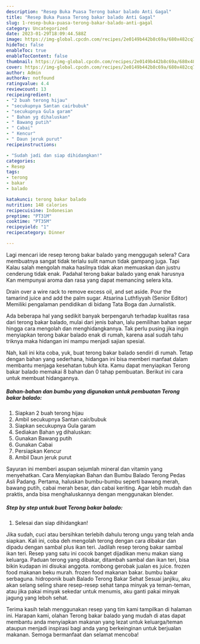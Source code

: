 ```yaml
---
description: "Resep Buka Puasa Terong bakar balado Anti Gagal"
title: "Resep Buka Puasa Terong bakar balado Anti Gagal"
slug: 1-resep-buka-puasa-terong-bakar-balado-anti-gagal
category: Uncategorized
date: 2023-01-29T18:09:44.588Z
image: https://img-global.cpcdn.com/recipes/2e0149b442b8c69a/680x482cq70/terong-bakar-balado-foto-resep-utama.jpg
hideToc: false
enableToc: true
enableTocContent: false
thumbnail: https://img-global.cpcdn.com/recipes/2e0149b442b8c69a/680x482cq70/terong-bakar-balado-foto-resep-utama.jpg
cover: https://img-global.cpcdn.com/recipes/2e0149b442b8c69a/680x482cq70/terong-bakar-balado-foto-resep-utama.jpg
author: Admin
authorAv: notfound
ratingvalue: 4.4
reviewcount: 13
recipeingredient:
- "2 buah terong hijau"
- "secukupnya Santan cairbubuk"
- "secukupnya Gula garam"
- " Bahan yg dihaluskan"
- " Bawang putih"
- " Cabai"
- " Kencur"
- " Daun jeruk purut"
recipeinstructions:

- "Sudah jadi dan siap dihidangkan!"
categories:
- Resep
tags:
- terong
- bakar
- balado

katakunci: terong bakar balado 
nutrition: 148 calories
recipecuisine: Indonesian
preptime: "PT31M"
cooktime: "PT35M"
recipeyield: "1"
recipecategory: Dinner

---
```



Lagi mencari ide resep terong bakar balado yang menggugah selera? Cara membuatnya sangat tidak terlalu sulit namun tidak gampang juga. Tapi Kalau salah mengolah maka hasilnya tidak akan memuaskan dan justru cenderung tidak enak. Padahal terong bakar balado yang enak harusnya Kan mempunyai aroma dan rasa yang dapat memancing selera kita.


Drain over a wire rack to remove excess oil, and set aside. Pour the tamarind juice and add the palm sugar. Atsarina Luthfiyyah (Senior Editor) Memiliki pengalaman pendidikan di bidang Tata Boga dan Jurnalistik.

Ada beberapa hal yang sedikit banyak berpengaruh terhadap kualitas rasa dari terong bakar balado, mulai dari jenis bahan, lalu pemilihan bahan segar hingga cara mengolah dan menghidangkannya. Tak perlu pusing jika ingin menyiapkan terong bakar balado enak di rumah, karena asal sudah tahu triknya maka hidangan ini mampu menjadi sajian spesial.


Nah, kali ini kita coba, yuk, buat terong bakar balado sendiri di rumah. Tetap dengan bahan yang sederhana, hidangan ini bisa memberi manfaat dalam membantu menjaga kesehatan tubuh kita. Kamu dapat menyiapkan Terong bakar balado memakai 8 bahan dan 0 tahap pembuatan. Berikut ini cara untuk membuat hidangannya.

<!--inarticleads1-->

##### Bahan-bahan dan bumbu yang digunakan untuk pembuatan Terong bakar balado:

1. Siapkan 2 buah terong hijau
1. Ambil secukupnya Santan cair/bubuk
1. Siapkan secukupnya Gula garam
1. Sediakan  Bahan yg dihaluskan:
1. Gunakan  Bawang putih
1. Gunakan  Cabai
1. Persiapkan  Kencur
1. Ambil  Daun jeruk purut


Sayuran ini memberi asupan sejumlah mineral dan vitamin yang menyehatkan. Cara Menyiapkan Bahan dan Bumbu Balado Terong Pedas Asli Padang. Pertama, haluskan bumbu-bumbu seperti bawang merah, bawang putih, cabai merah besar, dan cabai keriting. Agar lebih mudah dan praktis, anda bisa menghaluskannya dengan menggunakan blender. 

<!--inarticleads2-->

##### Step by step untuk buat Terong bakar balado:


1. Selesai dan siap dihidangkan!

Jika sudah, cuci atau bersihkan terlebih dahulu terong ungu yang telah anda siapkan. Kali ini, coba deh mengolah terong dengan cara dibakar dan dipadu dengan sambal plus ikan teri. Jadilah resep terong bakar sambal ikan teri. Resep yang satu ini cocok banget dijadikan menu makan siang keluarga. Paduan terong yang dibakar, ditambah sambal dan ikan teri, bisa bikin kudapan ini disukai anggota. rombong gerobak jualan es juice. frozen food makanan beku murah. frozen food makanan bakar. bumbu bakar serbaguna. hidroponik buah Balado Terong Bakar Sehat Sesuai janjiku, aku akan selang seling share resep-resep sehat tanpa minyak ya teman-teman, atau jika pakai minyak sekedar untuk menumis, aku ganti pakai minyak jagung yang leboh sehat. 

Terima kasih telah menggunakan resep yang tim kami tampilkan di halaman ini. Harapan kami, olahan Terong bakar balado yang mudah di atas dapat membantu anda menyiapkan makanan yang lezat untuk keluarga/teman ataupun menjadi inspirasi bagi anda yang berkeinginan untuk berjualan makanan. Semoga bermanfaat dan selamat mencoba!
